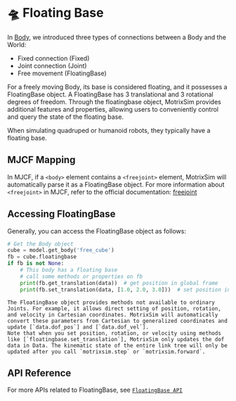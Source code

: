 # 🛸 Floating Base

In [Body](body.md), we introduced three types of connections between a Body and the World:

-   Fixed connection (Fixed)
-   Joint connection (Joint)
-   Free movement (FloatingBase)

For a freely moving Body, its base is considered floating, and it possesses a FloatingBase object. A FloatingBase has 3 translational and 3 rotational degrees of freedom. Through the floatingbase object, MotrixSim provides additional features and properties, allowing users to conveniently control and query the state of the floating base.

When simulating quadruped or humanoid robots, they typically have a floating base.

## MJCF Mapping

In MJCF, if a `<body>` element contains a `<freejoint>` element, MotrixSim will automatically parse it as a FloatingBase object. For more information about `<freejoint>` in MJCF, refer to the official documentation:
[freejoint](https://mujoco.readthedocs.io/en/stable/XMLreference.html#body-freejoint)

## Accessing FloatingBase

Generally, you can access the FloatingBase object as follows:

```python
# Get the Body object
cube = model.get_body('free_cube')
fb = cube.floatingbase
if fb is not None:
    # This body has a floating base
    # call some methods or properties on fb
    print(fb.get_translation(data))  # get position in global frame
    print(fb.set_translation(data, [1.0, 2.0, 3.0]))  # set position in global frame
```

```{note}
The FloatingBase object provides methods not available to ordinary Joints. For example, it allows direct setting of position, rotation, and velocity in Cartesian coordinates. MotrixSim will automatically convert these parameters from Cartesian to generalized coordinates and update [`data.dof_pos`] and [`data.dof_vel`].
Note that when you set position, rotation, or velocity using methods like [`floatingbase.set_translation`], MotrixSim only updates the dof data in Data. The kinematic state of the entire link tree will only be updated after you call `motrixsim.step` or `motrixsim.forward`.
```

## API Reference

For more APIs related to FloatingBase, see [`FloatingBase API`]

[`FloatingBase API`]: motrixsim.FloatingBase
[`data.dof_pos`]: motrixsim.SceneData.dof_pos
[`data.dof_vel`]: motrixsim.SceneData.dof_vel
[`floatingbase.set_translation`]: motrixsim.FloatingBase.set_translation
[`motrixsim.step`]: motrixsim.step
[`motrixsim.forward`]: motrixsim.forward
